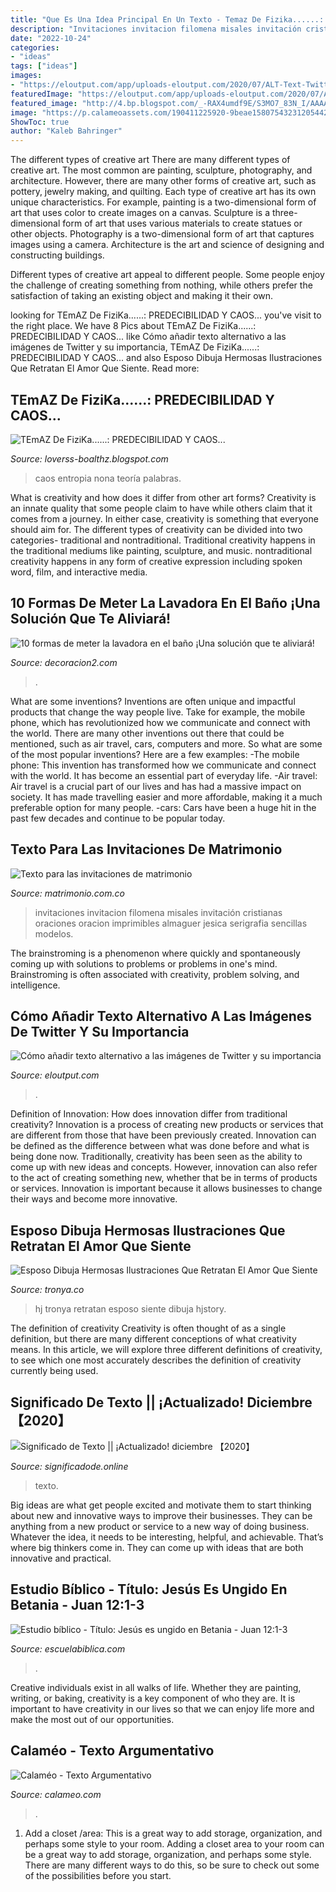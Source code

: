 ```yaml
---
title: "Que Es Una Idea Principal En Un Texto - Temaz De Fizika......: Predecibilidad Y Caos..."
description: "Invitaciones invitacion filomena misales invitación cristianas oraciones oracion imprimibles almaguer jesica serigrafia sencillas modelos"
date: "2022-10-24"
categories:
- "ideas"
tags: ["ideas"]
images:
- "https://eloutput.com/app/uploads-eloutput.com/2020/07/ALT-Text-Twitter.jpg"
featuredImage: "https://eloutput.com/app/uploads-eloutput.com/2020/07/ALT-Text-Twitter.jpg"
featured_image: "http://4.bp.blogspot.com/_-RAX4umdf9E/S3MO7_83N_I/AAAAAAAANRw/rgI4pOT5tts/w1200-h630-p-nu/La+teoria+del+caos.jpg"
image: "https://p.calameoassets.com/190411225920-9beae1580754323120544299eed43a20/p1.jpg"
ShowToc: true
author: "Kaleb Bahringer"
---
```



The different types of creative art
There are many different types of creative art. The most common are painting, sculpture, photography, and architecture. However, there are many other forms of creative art, such as pottery, jewelry making, and quilting.
Each type of creative art has its own unique characteristics. For example, painting is a two-dimensional form of art that uses color to create images on a canvas. Sculpture is a three-dimensional form of art that uses various materials to create statues or other objects. Photography is a two-dimensional form of art that captures images using a camera. Architecture is the art and science of designing and constructing buildings.

Different types of creative art appeal to different people. Some people enjoy the challenge of creating something from nothing, while others prefer the satisfaction of taking an existing object and making it their own.

	

		
looking for TEmAZ De FiziKa......: PREDECIBILIDAD Y CAOS... you've visit to the right place. We have 8 Pics about TEmAZ De FiziKa......: PREDECIBILIDAD Y CAOS... like Cómo añadir texto alternativo a las imágenes de Twitter y su importancia, TEmAZ De FiziKa......: PREDECIBILIDAD Y CAOS... and also Esposo Dibuja Hermosas Ilustraciones Que Retratan El Amor Que Siente. Read more:
		
    
## TEmAZ De FiziKa......: PREDECIBILIDAD Y CAOS...

<img loading=lazy src="http://4.bp.blogspot.com/_-RAX4umdf9E/S3MO7_83N_I/AAAAAAAANRw/rgI4pOT5tts/w1200-h630-p-nu/La+teoria+del+caos.jpg" onerror="this.onerror=null;this.src='https://tse1.mm.bing.net/th?id=OIP.fdVIiJxBKS7NLmKfbo6mJAAAAA&amp;pid=15.1';" alt="TEmAZ De FiziKa......: PREDECIBILIDAD Y CAOS...">

_Source: loverss-boalthz.blogspot.com_

>caos entropia nona teoría palabras. 

	

What is creativity and how does it differ from other art forms?
Creativity is an innate quality that some people claim to have while others claim that it comes from a journey. In either case, creativity is something that everyone should aim for. The different types of creativity can be divided into two categories- traditional and nontraditional. Traditional creativity happens in the traditional mediums like painting, sculpture, and music. nontraditional creativity happens in any form of creative expression including spoken word, film, and interactive media.

    
## 10 Formas De Meter La Lavadora En El Baño ¡Una Solución Que Te Aliviará!

<img loading=lazy src="https://decoracion2.com/opendeco/wp-content/uploads/2019/04/lavadora-en-el-bano-IV.jpg" onerror="this.onerror=null;this.src='https://tse3.mm.bing.net/th?id=OIP.Pb-wpDmGWuPOnzgy1iM6eAHaJ4&amp;pid=15.1';" alt="10 formas de meter la lavadora en el baño ¡Una solución que te aliviará!">

_Source: decoracion2.com_

>. 

	

What are some inventions?
Inventions are often unique and impactful products that change the way people live. Take for example, the mobile phone, which has revolutionized how we communicate and connect with the world. There are many other inventions out there that could be mentioned, such as air travel, cars, computers and more. So what are some of the most popular inventions? Here are a few examples: 
-The mobile phone: This invention has transformed how we communicate and connect with the world. It has become an essential part of everyday life. 
-Air travel: Air travel is a crucial part of our lives and has had a massive impact on society. It has made travelling easier and more affordable, making it a much preferable option for many people. 
-cars: Cars have been a huge hit in the past few decades and continue to be popular today.

    
## Texto Para Las Invitaciones De Matrimonio

<img loading=lazy src="https://cdn0.matrimonio.com.co/usr/5/1/0/6/cfb_46877.jpg" onerror="this.onerror=null;this.src='https://tse1.mm.bing.net/th?id=OIP.qJFJck7BXucjvXS9u2XpNAAAAA&amp;pid=15.1';" alt="Texto para las invitaciones de matrimonio">

_Source: matrimonio.com.co_

>invitaciones invitacion filomena misales invitación cristianas oraciones oracion imprimibles almaguer jesica serigrafia sencillas modelos. 

	

The brainstroming is a phenomenon where quickly and spontaneously coming up with solutions to problems or problems in one's mind. Brainstroming is often associated with creativity, problem solving, and intelligence.

    
## Cómo Añadir Texto Alternativo A Las Imágenes De Twitter Y Su Importancia

<img loading=lazy src="https://eloutput.com/app/uploads-eloutput.com/2020/07/ALT-Text-Twitter.jpg" onerror="this.onerror=null;this.src='https://tse1.mm.bing.net/th?id=OIP.DDaJSHHamsyCJ3FLYvzDFgHaD4&amp;pid=15.1';" alt="Cómo añadir texto alternativo a las imágenes de Twitter y su importancia">

_Source: eloutput.com_

>. 

	

Definition of Innovation: How does innovation differ from traditional creativity?
Innovation is a process of creating new products or services that are different from those that have been previously created. Innovation can be defined as the difference between what was done before and what is being done now. Traditionally, creativity has been seen as the ability to come up with new ideas and concepts. However, innovation can also refer to the act of creating something new, whether that be in terms of products or services. Innovation is important because it allows businesses to change their ways and become more innovative.

    
## Esposo Dibuja Hermosas Ilustraciones Que Retratan El Amor Que Siente

<img loading=lazy src="https://www.tronya.co/wp-content/uploads/2016/03/Ilustraciones-foto-17.jpg" onerror="this.onerror=null;this.src='https://tse3.mm.bing.net/th?id=OIP.z7B3DWZUIGl7m7VlxcarRAHaJ4&amp;pid=15.1';" alt="Esposo Dibuja Hermosas Ilustraciones Que Retratan El Amor Que Siente">

_Source: tronya.co_

>hj tronya retratan esposo siente dibuja hjstory. 

	

The definition of creativity
Creativity is often thought of as a single definition, but there are many different conceptions of what creativity means. In this article, we will explore three different definitions of creativity, to see which one most accurately describes the definition of creativity currently being used.

    
## Significado De Texto || ¡Actualizado! Diciembre 【2020】

<img loading=lazy src="https://significadode.online/wp-content/uploads/2019/01/significado-de-texto.jpg" onerror="this.onerror=null;this.src='https://tse2.mm.bing.net/th?id=OIP.Rkt0kWwByglwBHCHh1KEZQHaD7&amp;pid=15.1';" alt="Significado de Texto || ¡Actualizado! diciembre 【2020】">

_Source: significadode.online_

>texto. 

	

Big ideas are what get people excited and motivate them to start thinking about new and innovative ways to improve their businesses. They can be anything from a new product or service to a new way of doing business. Whatever the idea, it needs to be interesting, helpful, and achievable. That’s where big thinkers come in. They can come up with ideas that are both innovative and practical.

    
## Estudio Bíblico - Título: Jesús Es Ungido En Betania - Juan 12:1-3

<img loading=lazy src="https://www.escuelabiblica.com/estaticos/estudios-biblicos/jesus-es-ungido-en-betania.jpg" onerror="this.onerror=null;this.src='https://tse1.mm.bing.net/th?id=OIP.87Q0tOc4eh_DSRRC2fjAfAHaD4&amp;pid=15.1';" alt="Estudio bíblico - Título: Jesús es ungido en Betania - Juan 12:1-3">

_Source: escuelabiblica.com_

>. 

	

Creative individuals exist in all walks of life. Whether they are painting, writing, or baking, creativity is a key component of who they are. It is important to have creativity in our lives so that we can enjoy life more and make the most out of our opportunities.

    
## Calaméo - Texto Argumentativo

<img loading=lazy src="https://p.calameoassets.com/190411225920-9beae1580754323120544299eed43a20/p1.jpg" onerror="this.onerror=null;this.src='https://tse1.mm.bing.net/th?id=OIP.RKiKL4C9Cla5vY2YUmqGnwHaJl&amp;pid=15.1';" alt="Calaméo - Texto Argumentativo">

_Source: calameo.com_

>. 

	

1. Add a closet /area: This is a great way to add storage, organization, and perhaps some style to your room.
Adding a closet area to your room can be a great way to add storage, organization, and perhaps some style. There are many different ways to do this, so be sure to check out some of the possibilities before you start.

